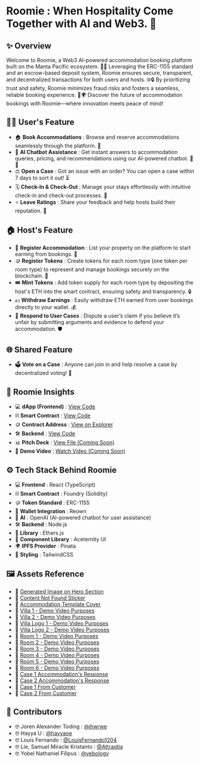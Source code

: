 # Roomie : When Hospitality Come Together with AI and Web3. 🚀

## ✨ Overview
Welcome to Roomie, a Web3 AI-powered accommodation booking platform built on the Manta Pacific ecosystem. 🏡✨ Leveraging the ERC-1155 standard and an escrow-based deposit system, Roomie ensures secure, transparent, and decentralized transactions for both users and hosts. 🌐🔒 By prioritizing trust and safety, Roomie minimizes fraud risks and fosters a seamless, reliable booking experience. 🚀🌍 Discover the future of accommodation bookings with Roomie—where innovation meets peace of mind!

## 🧑‍💻 User's Feature
- 🏠 **Book Accommodations** : Browse and reserve accommodations seamlessly through the platform. 🌟
- 🤖 **AI Chatbot Assistance** : Get instant answers to accommodation queries, pricing, and recommendations using our AI-powered chatbot. 🧠💬
- ⚖️ **Open a Case** : Got an issue with an order? You can open a case within 7 days to sort it out! ⏳
- 🗓 **Check-In & Check-Out** : Manage your stays effortlessly with intuitive check-in and check-out processes. 📎️
- ⭐ **Leave Ratings** : Share your feedback and help hosts build their reputation. 📝

## 🏠 Host's Feature
- 🏡 **Register Accommodation** : List your property on the platform to start earning from bookings. 🏢
- 🪙 **Register Tokens** : Create tokens for each room type (one token per room type) to represent and manage bookings securely on the blockchain. 🌟
- 🎟️ **Mint Tokens** : Add token supply for each room type by depositing the host's ETH into the smart contract, ensuring safety and transparency. 🔒
- 💵 **Withdraw Earnings** : Easily withdraw ETH earned from user bookings directly to your wallet. 💰
- 📝 **Respond to User Cases** : Dispute a user’s claim if you believe it’s unfair by submitting arguments and evidence to defend your accommodation. 🛡️

## 🌐 Shared Feature
- 🗳️ **Vote on a Case** : Anyone can join in and help resolve a case by decentralized voting! 🤝

## 🚀 Roomie Insights
- 💻 **dApp (Frontend)** : [View Code](https://github.com/LouisFernando1204/roomie-dapp.git)
- ⛓️ **Smart Contract** : [View Code](https://github.com/yebology/roomie-smartcontract.git)
- 🪙 **Contract Address** : [View on Explorer](https://pacific-explorer.sepolia-testnet.manta.network/address/0x8c00709C410f0D3E003eC84077a3b7060CA697D2)
- 🛠️ **Backend** : [View Code](https://github.com/LouisFernando1204/roomie-backend.git)
- 📊 **Pitch Deck** : [View File (Coming Soon)](https://docs.google.com/presentation/d/1Uv2Xuxt6KHgJYWP_pyXEXAGMJSzZzG4jvSRbpJcg0ks/edit)
- 🎥 **Demo Video** : [Watch Video (Coming Soon)]()

## ⚙️ Tech Stack Behind Roomie
- 💻 **Frontend** : React (TypeScript)  
- ⛓️ **Smart Contract** : Foundry (Solidity)  
- 🪙 **Token Standard** : ERC-1155
- 💼 **Wallet Integration** : Reown
- 🤖 **AI** : OpenAI (AI-powered chatbot for user assistance)
- 🛠️ **Backend** : Node.js
- 🔗 **Library** : Ethers.js  
- 🧹 **Component Library** : Aceternity UI  
- 🌍 **IPFS Provider** : Pinata  
- 🎨 **Styling** : TailwindCSS  

## 🖼️ Assets Reference
- 📢 [Generated Image on Hero Section](https://perchance.org/ai-photo-generator)
- 📢 [Content Not Found Sticker](https://www.flaticon.com/free-sticker/not-found_13725483?term=not+found&page=1&position=1&origin=search&related_id=13725483)
- 📢 [Accommodation Template Cover](https://images.unsplash.com/photo-1449844908441-8829872d2607?crop=entropy&cs=tinysrgb&fit=max&fm=jpg&ixid=M3w0NzEyNjZ8MHwxfHNlYXJjaHw2fHxob21lfGVufDB8MHx8fDE3MTA0MDE1NDZ8MA&ixlib=rb-4.0.3&q=80&w=1080)
- 📢 [Villa 1 - Demo Video Purposes](https://unsplash.com/photos/white-and-brown-concrete-building-under-blue-sky-during-daytime-_TPTXZd9mOo)
- 📢 [Villa 2 - Demo Video Purposes](https://unsplash.com/photos/white-building-photographt-MXbM1NrRqtI)
- 📢 [Villa Logo 1 - Demo Video Purposes](https://unsplash.com/photos/text-MRjjcDIk3Gw)
- 📢 [Villa Logo 2 - Demo Video Purposes](https://unsplash.com/photos/a-blue-bird-statue-on-top-of-a-building-Vby313ge5PE)
- 📢 [Room 1 - Demo Video Purposes](https://unsplash.com/photos/brown-wooden-framed-yellow-padded-chair-_HqHX3LBN18)
- 📢 [Room 2 - Demo Video Purposes](https://unsplash.com/photos/white-wooden-coffee-table-near-white-sofa-WgkA3CSFrjc)
- 📢 [Room 3 - Demo Video Purposes](https://unsplash.com/photos/silver-imac-turned-off-on-white-wooden-desk-oTJ92KUXHls)
- 📢 [Room 4 - Demo Video Purposes](https://unsplash.com/photos/tidy-room-filled-with-furnitures-gREquCUXQLI)
- 📢 [Room 5 - Demo Video Purposes](https://unsplash.com/photos/two-green-and-white-pillows-on-empty-bed-w1RE0lBbREo)
- 📢 [Room 6 - Demo Video Purposes](https://unsplash.com/photos/quilted-white-comforter-R-w5Q-4Mqm0)
- 📢 [Case 1 Accommodation's Response](https://encrypted-tbn0.gstatic.com/images?q=tbn:ANd9GcRlYFPI2JH6CDZjnG9Hx0njhOV8tMDLlhJ-5w&s)
- 📢 [Case 2 Accommodation's Response](https://imgs.search.brave.com/bA2UKcfox3exvA6CG1TXGjJBUAg8cKraMF6smcDRl7k/rs:fit:860:0:0:0/g:ce/aHR0cHM6Ly9hc3Nl/dC5rb21wYXMuY29t/L2Nyb3BzL2JBNWdR/UTNSZ2Zhc0ZSTmpq/aVBobUpJaVF6Yz0v/MHgwOjEwMDB4NjY3/LzQ5MHgzMjYvZGF0/YS9waG90by8yMDIy/LzA0LzE5LzYyNWU2/ZWE3YWFiNWEuanBn)
- 📢 [Case 1 From Customer](https://imgs.search.brave.com/T0Ka9WOLHPv5itYBeXU1j_z3yAZetip47keuMNn0Ork/rs:fit:860:0:0:0/g:ce/aHR0cHM6Ly9oaW1h/bGF5YWFiYWRpLmNv/bS93cC1jb250ZW50/L3VwbG9hZHMvMjAy/Mi8wMS9LYWNhLVJ1/bWFoLVBlY2FoLS5q/cGc)
- 📢 [Case 2 From Customer](https://imgs.search.brave.com/g97BDIdj1TqQH3n0QT638Csdll191uSqj39lmE-lodE/rs:fit:860:0:0:0/g:ce/aHR0cHM6Ly9jZG4u/cGl4YWJheS5jb20v/cGhvdG8vMjAxMy8w/Mi8yMC8wNy8yMS9j/aWdhcmV0dGVzLTgz/NTcxX18zNDAuanBn)

## 🤝 Contributors
- 🤓 Joren Alexander Toding : [@jhwrwe](https://github.com/jhwrwe)
- 🤓 Hayya U : [@hayyaoe](https://github.com/hayyaoe)
- 🤓 Louis Fernando : [@LouisFernando1204](https://github.com/LouisFernando1204)
- 🤓 Lie, Samuel Miracle Kristanto : [@Attraqtia](https://github.com/Attraqtia)
- 🤓 Yobel Nathaniel Filipus : [@yebology](https://github.com/yebology)
